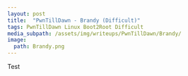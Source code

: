 ```yaml
---
layout: post
title:  "PwnTillDawn - Brandy (Difficult)"
tags: PwnTillDawn Linux Boot2Root Difficult
media_subpath: /assets/img/writeups/PwnTillDawn/Brandy/
image:
  path: Brandy.png
---
```


Test
